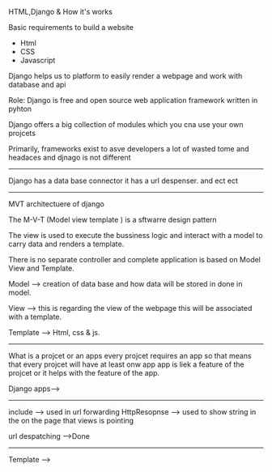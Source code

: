 HTML,Django & How it's works

Basic requirements to build a website 
* Html 
* CSS
* Javascript 

Django helps us to platform to easily render a webpage and work with database and api

Role: Django is free and open source web application framework written in pyhton 

Django offers a big collection of modules which you cna use your own projcets 

Primarily, frameworks exist to asve developers a lot of wasted tome and headaces and djnago is not different
 
 ---

 Django has a data base connector 
 it has a url despenser. and ect ect



 --- 
 MVT architectuere of django 

 The M-V-T (Model view template ) is a sftwarre design pattern

 The view is used to execute the bussiness logic and interact with a model to carry data and renders a template.

 There is no separate controller and complete application is based on Model View and Template. 

Model --> creation of data base and how data will be stored in done in model.

View --> this is regarding the view of the webpage this will be associated with a template.

Template --> Html, css & js.

 --- 

 What is a projcet or an apps 
 every projcet requires an app so that means that every projcet will have at least onw app 
 app is liek a feature of the projcet or it helps with the feature of the app.

Django apps--> 


----

include --> used in url forwarding 
HttpResopnse --> used to show string in the on the page that views is pointing 

url despatching -->Done 
 
 ---- 

Template -->

